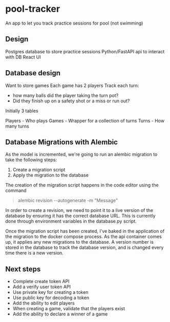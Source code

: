 # pool-tracker
An app to let you track practice sessions for pool (not swimming)


## Design

Postgres database to store practice sessions
Python/FastAPI api to interact with DB
React UI

## Database design
Want to store games
Each game has 2 players
Track each turn:
* how many balls did the player taking the turn pot?
* Did they finish up on a safety shot or a miss or run out?

Initially 3 tables

Players - Who plays
Games - Wrapper for a collection of turns
Turns - How many turns

## Database Migrations with Alembic
As the model is incremented, we're going to run an alembic migration to take the following steps:

1. Create a migration script
2. Apply the migration to the database

The creation of the migration script happens in the code editor using the command

> alembic revision --autogenerate -m "Message"

In order to create a revision, we need to point it to a live version of the database by ensuring it has the correct database URL. This is currently done through environment variables in the database.py script.

Once the migration script has been created, I've baked in the application of the migration to the docker compose process. As the api container comes up, it applies any new migrations to the database. A version number is stored in the database to track the database version, and is changed every time there is a new version.

## Next steps
* Complete create token API
* Add a verify user token API
* Use private key for creating a token
* Use public key for decoding a token
* Add the ability to edit players
* When creating a game, validate that the players exist
* Add the ability to declare a winner of a game
